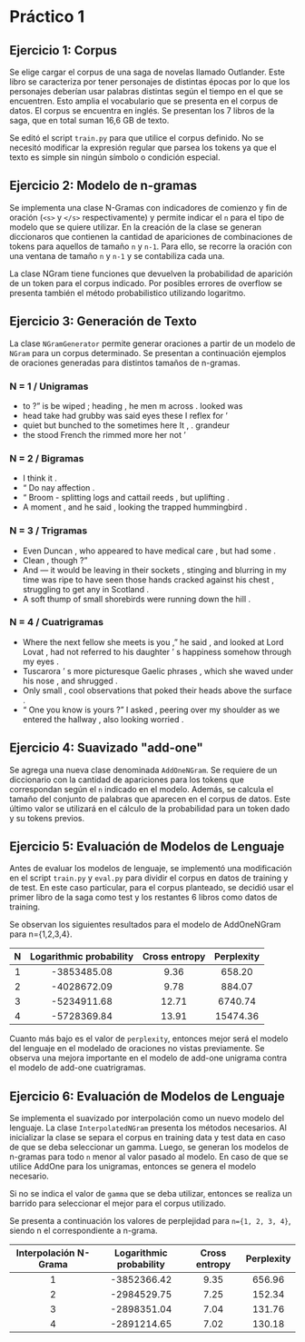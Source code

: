 # Práctico 1

## Ejercicio 1: Corpus
Se elige cargar el corpus de una saga de novelas llamado Outlander.
Este libro se caracteriza por tener personajes de distintas épocas por
lo que los personajes deberían usar palabras distintas según el tiempo
en el que se encuentren. Esto amplia el vocabulario que se presenta
en el corpus de datos. El corpus se encuentra en inglés. Se presentan
los 7 libros de la saga, que en total suman 16,6 GB de texto.

Se editó el script `train.py` para que utilice el corpus definido.
No se necesitó modificar la expresión regular que parsea los tokens
ya que el texto es simple sin ningún símbolo o condición especial.


## Ejercicio 2: Modelo de n-gramas
Se implementa una clase N-Gramas con indicadores de comienzo y fin de
oración (`<s>` y `</s>` respectivamente) y permite indicar el `n` para
el tipo de modelo que se quiere utilizar. En la creación de la clase
se generan diccionaros que contienen la cantidad de apariciones de
combinaciones de tokens para aquellos de tamaño `n` y `n-1`. Para ello,
se recorre la oración con una ventana de tamaño `n` y `n-1` y se
contabiliza cada una.

La clase NGram tiene funciones que devuelven la probabilidad de aparición
de un token para el corpus indicado. Por posibles errores de overflow
se presenta también el método probabilistico utilizando logaritmo.

## Ejercicio 3: Generación de Texto
La clase `NGramGenerator` permite generar oraciones a partir de un
modelo de `NGram` para un corpus determinado. Se presentan a continuación
ejemplos de oraciones generadas para distintos tamaños de n-gramas.

### N = 1 / Unigramas
* to ?” is be wiped ; heading , he men m across . looked was
* head take had grubby was said eyes these I reflex for ’
* quiet but bunched to the sometimes here It , . grandeur
* the stood French the rimmed more her not ’
### N = 2 / Bigramas
* I think it .
* “ Do nay affection .
* “ Broom - splitting logs and cattail reeds , but uplifting .
* A moment , and he said , looking the trapped hummingbird .
### N = 3 / Trigramas
* Even Duncan , who appeared to have medical care , but had some .
* Clean , though ?”
* And — it would be leaving in their sockets , stinging and blurring in my time was ripe to have seen those hands cracked against his chest , struggling to get any in Scotland .
* A soft thump of small shorebirds were running down the hill .
### N = 4 / Cuatrigramas
* Where the next fellow she meets is you ,” he said , and looked at Lord Lovat , had not referred to his daughter ’ s happiness somehow through my eyes .
* Tuscarora ’ s more picturesque Gaelic phrases , which she waved under his nose , and shrugged .
* Only small , cool observations that poked their heads above the surface .
* “ One you know is yours ?” I asked , peering over my shoulder as we entered the hallway , also looking worried .

## Ejercicio 4: Suavizado "add-one"
Se agrega una nueva clase denominada `AddOneNGram`. Se requiere
de un diccionario con la cantidad de apariciones para los tokens que
correspondan según el `n` indicado en el modelo. Además, se calcula
el tamaño del conjunto de palabras que aparecen en el corpus de datos.
Este último valor se utilizará en el cálculo de la probabilidad
para un token dado y su tokens previos.

## Ejercicio 5: Evaluación de Modelos de Lenguaje
Antes de evaluar los modelos de lenguaje, se implementó una modificación
en el script `train.py` y `eval.py` para dividir el corpus en datos
de training y de test. En este caso particular, para el corpus planteado,
se decidió usar el primer libro de la saga como test y los restantes
6 libros como datos de training.

Se observan los siguientes resultados para el modelo de AddOneNGram
para n={1,2,3,4}.

| N | Logarithmic probability | Cross entropy  | Perplexity |
| :-------------: | :-------------: | :-------------: | :-------------: |
| 1 | -3853485.08 | 9.36 | 658.20  |
| 2 | -4028672.09 | 9.78 | 884.07 |
| 3 | -5234911.68 | 12.71 | 6740.74 |
| 4 | -5728369.84 | 13.91 | 15474.36 |

Cuanto más bajo es el valor de `perplexity`, entonces mejor será el modelo
del lenguaje en el modelado de oraciones no vistas previamente. Se observa
una mejora importante en el modelo de add-one unigrama contra
el modelo de add-one cuatrigramas.

## Ejercicio 6: Evaluación de Modelos de Lenguaje
Se implementa el suavizado por interpolación como un nuevo modelo del
lenguaje. La clase `InterpolatedNGram` presenta los métodos necesarios.
Al inicializar la clase se separa el corpus en training data y test data
en caso de que se deba seleccionar un gamma. Luego, se generan los modelos
de n-gramas para todo `n` menor al valor pasado al modelo. En caso de
que se utilice AddOne para los unigramas, entonces se genera el modelo
necesario.

Si no se indica el valor de `gamma` que se deba utilizar, entonces
se realiza un barrido para seleccionar el mejor para el corpus utilizado.

Se presenta a continuación los valores de perplejidad para `n={1, 2, 3, 4}`,
siendo n el correspondiente a n-grama.

| Interpolación N-Grama | Logarithmic probability | Cross entropy  | Perplexity |
| :-------------: | :-------------: | :-------------: | :-------------: |
| 1 | -3852366.42 | 9.35 | 656.96  |
| 2 | -2984529.75 | 7.25 | 152.34 |
| 3 | -2898351.04 | 7.04 | 131.76 |
| 4 | -2891214.65 | 7.02 | 130.18 |

